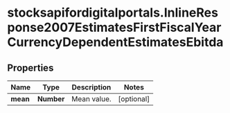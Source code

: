 # stocksapifordigitalportals.InlineResponse2007EstimatesFirstFiscalYearCurrencyDependentEstimatesEbitda

## Properties

Name | Type | Description | Notes
------------ | ------------- | ------------- | -------------
**mean** | **Number** | Mean value. | [optional] 


